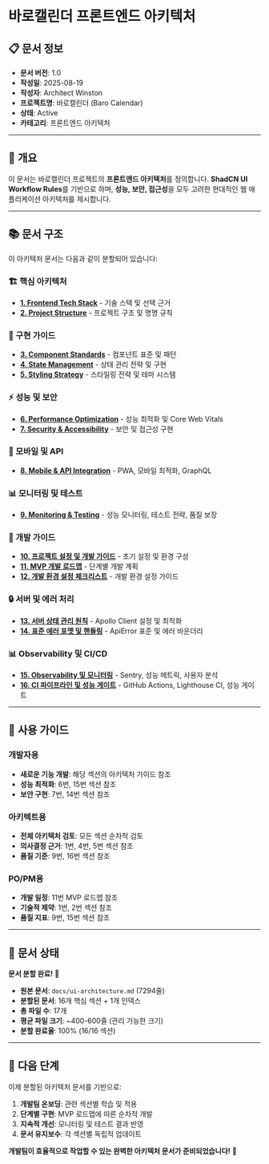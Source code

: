# 바로캘린더 프론트엔드 아키텍처

## 📋 문서 정보
- **문서 버전**: 1.0
- **작성일**: 2025-08-19
- **작성자**: Architect Winston
- **프로젝트명**: 바로캘린더 (Baro Calendar)
- **상태**: Active
- **카테고리**: 프론트엔드 아키텍처

---

## 🎯 **개요**

이 문서는 바로캘린더 프로젝트의 **프론트엔드 아키텍처**를 정의합니다. **ShadCN UI Workflow Rules**를 기반으로 하며, **성능, 보안, 접근성**을 모두 고려한 현대적인 웹 애플리케이션 아키텍처를 제시합니다.

---

## 📚 **문서 구조**

이 아키텍처 문서는 다음과 같이 분할되어 있습니다:

### **🏗️ 핵심 아키텍처**
- [**1. Frontend Tech Stack**](./01-frontend-tech-stack.md) - 기술 스택 및 선택 근거
- [**2. Project Structure**](./02-project-structure.md) - 프로젝트 구조 및 명명 규칙

### **🧩 구현 가이드**
- [**3. Component Standards**](./03-component-standards.md) - 컴포넌트 표준 및 패턴
- [**4. State Management**](./04-state-management.md) - 상태 관리 전략 및 구현
- [**5. Styling Strategy**](./05-styling-strategy.md) - 스타일링 전략 및 테마 시스템

### **⚡ 성능 및 보안**
- [**6. Performance Optimization**](./06-performance-optimization.md) - 성능 최적화 및 Core Web Vitals
- [**7. Security & Accessibility**](./07-security-accessibility.md) - 보안 및 접근성 구현

### **📱 모바일 및 API**
- [**8. Mobile & API Integration**](./08-mobile-api-integration.md) - PWA, 모바일 최적화, GraphQL

### **📊 모니터링 및 테스트**
- [**9. Monitoring & Testing**](./09-monitoring-testing.md) - 성능 모니터링, 테스트 전략, 품질 보장

### **🚀 개발 가이드**
- [**10. 프로젝트 설정 및 개발 가이드**](./10-project-setup-guide.md) - 초기 설정 및 환경 구성
- [**11. MVP 개발 로드맵**](./11-mvp-roadmap.md) - 단계별 개발 계획
- [**12. 개발 환경 설정 체크리스트**](./12-dev-environment-checklist.md) - 개발 환경 설정 가이드

### **🔒 서버 및 에러 처리**
- [**13. 서버 상태 관리 원칙**](./13-server-state-management.md) - Apollo Client 설정 및 최적화
- [**14. 표준 에러 포맷 및 핸들링**](./14-error-handling.md) - ApiError 표준 및 에러 바운더리

### **📊 Observability 및 CI/CD**
- [**15. Observability 및 모니터링**](./15-observability-monitoring.md) - Sentry, 성능 메트릭, 사용자 분석
- [**16. CI 파이프라인 및 성능 게이트**](./16-ci-pipeline-performance.md) - GitHub Actions, Lighthouse CI, 성능 게이트

---

## 🎯 **사용 가이드**

### **개발자용**
- **새로운 기능 개발**: 해당 섹션의 아키텍처 가이드 참조
- **성능 최적화**: 6번, 15번 섹션 참조
- **보안 구현**: 7번, 14번 섹션 참조

### **아키텍트용**
- **전체 아키텍처 검토**: 모든 섹션 순차적 검토
- **의사결정 근거**: 1번, 4번, 5번 섹션 참조
- **품질 기준**: 9번, 16번 섹션 참조

### **PO/PM용**
- **개발 일정**: 11번 MVP 로드맵 참조
- **기술적 제약**: 1번, 2번 섹션 참조
- **품질 지표**: 9번, 15번 섹션 참조

---

## 📝 **문서 상태**

**문서 분할 완료!** 🎉

- **원본 문서**: `docs/ui-architecture.md` (7294줄)
- **분할된 문서**: 16개 핵심 섹션 + 1개 인덱스
- **총 파일 수**: 17개
- **평균 파일 크기**: ~400-600줄 (관리 가능한 크기)
- **분할 완료율**: 100% (16/16 섹션)

---

## 🚀 **다음 단계**

이제 분할된 아키텍처 문서를 기반으로:

1. **개발팀 온보딩**: 관련 섹션별 학습 및 적용
2. **단계별 구현**: MVP 로드맵에 따른 순차적 개발
3. **지속적 개선**: 모니터링 및 테스트 결과 반영
4. **문서 유지보수**: 각 섹션별 독립적 업데이트

**개발팀이 효율적으로 작업할 수 있는 완벽한 아키텍처 문서가 준비되었습니다!** 🚀
